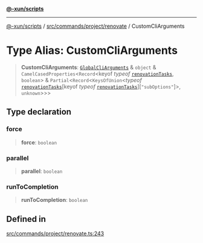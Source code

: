 [**@-xun/scripts**](../../../../../README.md)

***

[@-xun/scripts](../../../../../README.md) / [src/commands/project/renovate](../README.md) / CustomCliArguments

# Type Alias: CustomCliArguments

> **CustomCliArguments**: [`GlobalCliArguments`](../../../../configure/type-aliases/GlobalCliArguments.md) & `object` & `CamelCasedProperties`\<`Record`\<keyof *typeof* [`renovationTasks`](../variables/renovationTasks.md), `boolean`\> & `Partial`\<`Record`\<`KeysOfUnion`\<*typeof* [`renovationTasks`](../variables/renovationTasks.md)\[keyof *typeof* [`renovationTasks`](../variables/renovationTasks.md)\]\[`"subOptions"`\]\>, `unknown`\>\>\>

## Type declaration

### force

> **force**: `boolean`

### parallel

> **parallel**: `boolean`

### runToCompletion

> **runToCompletion**: `boolean`

## Defined in

[src/commands/project/renovate.ts:243](https://github.com/Xunnamius/xscripts/blob/08b8dd169c5f24bef791b640ada35bc11e6e6e8e/src/commands/project/renovate.ts#L243)
